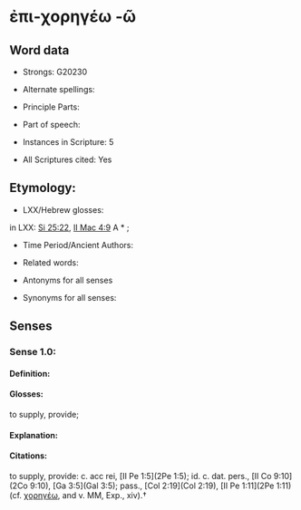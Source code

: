 # ἐπι-χορηγέω -ῶ 

<!-- Status: S2=NeedsEdits -->
<!-- Lexica used for edits:   -->

## Word data

* Strongs: G20230

* Alternate spellings:



* Principle Parts: 


* Part of speech: 


* Instances in Scripture: 5

* All Scriptures cited: Yes

## Etymology: 


* LXX/Hebrew glosses: 

in LXX: [Si 25:22](Sir.25.22), [II Mac 4:9](2Macc.4.9) A * ;

* Time Period/Ancient Authors: 


* Related words: 

* Antonyms for all senses

* Synonyms for all senses: 


## Senses 


### Sense  1.0: 

#### Definition: 

#### Glosses: 

to supply, provide; 

#### Explanation: 


#### Citations: 

to supply, provide: c. acc rei, [II Pe 1:5](2Pe 1:5); id. c. dat. pers., [II Co 9:10](2Co 9:10), [Ga 3:5](Gal 3:5); pass., [Col 2:19](Col 2:19), [II Pe 1:11](2Pe 1:11) (cf. [χορηγέω](), and v. MM, Exp., xiv).†
